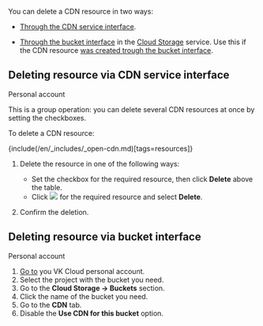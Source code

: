 You can delete a CDN resource in two ways:

- [Through the CDN service interface](#deleting_resource_via_cdn_service_interface).

- [Through the bucket interface](#deleting_resource_via_bucket_interface) in the [Cloud Storage](/en/storage/s3) service. Use this if the CDN resource [was created trough the bucket interface](../create-resource#creating_resource_via_bucket_interface).

## Deleting resource via CDN service interface

<tabs>
<tablist>
<tab>Personal account</tab>
</tablist>
<tabpanel>

This is a group operation: you can delete several CDN resources at once by setting the checkboxes.

To delete a CDN resource:

{include(/en/_includes/_open-cdn.md)[tags=resources]}

1. Delete the resource in one of the following ways:

   - Set the checkbox for the required resource, then click **Delete** above the table.
   - Click ![ ](/en/assets/more-icon.svg "inline") for the required resource and select **Delete**.

1. Confirm the deletion.

</tabpanel>
</tabs>

## Deleting resource via bucket interface

<tabs>
<tablist>
<tab>Personal account</tab>
</tablist>
<tabpanel>

1. [Go to](https://msk.cloud.vk.com/app/en) you VK Cloud personal account.
1. Select the project with the bucket you need.
1. Go to the **Cloud Storage → Buckets** section.
1. Click the name of the bucket you need.
1. Go to the **CDN** tab.
1. Disable the **Use CDN for this bucket** option.

</tabpanel>
</tabs>
